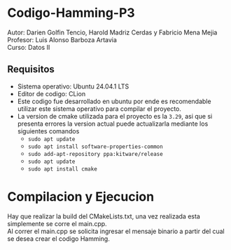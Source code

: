 # Codigo-Hamming-P3
Autor: Darien Golfin Tencio, Harold Madriz Cerdas y Fabricio Mena Mejia  
Profesor: Luis Alonso Barboza Artavia  
Curso: Datos II
## Requisitos
* Sistema operativo: Ubuntu 24.04.1 LTS
* Editor de codigo: CLion
* Este codigo fue desarrollado en ubuntu por ende es recomendable utilizar este sistema operativo para compilar el proyecto.
* La version de cmake utilizada para el proyecto es la `3.29`, asi que si presenta errores la version actual puede actualizarla mediante los siguientes comandos
  * `sudo apt update`
  * `sudo apt install software-properties-common`
  * `sudo add-apt-repository ppa:kitware/release`
  * `sudo apt update`
  * `sudo apt install cmake` 

# Compilacion y Ejecucion  
Hay que realizar la build del CMakeLists.txt, una vez realizada esta simplemente se corre el main.cpp.  
Al correr el main.cpp se solicita ingresar el mensaje binario a partir del cual se desea crear el codigo Hamming.

